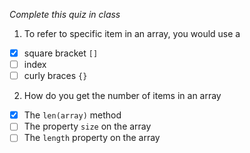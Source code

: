 *Complete this quiz in class*

1. To refer to specific item in an array, you would use a

- [x] square bracket `[]`
- [ ] index
- [ ] curly braces `{}`

2. How do you get the number of items in an array

- [x] The `len(array)` method
- [ ] The property `size` on the array
- [ ] The `length` property on the array
